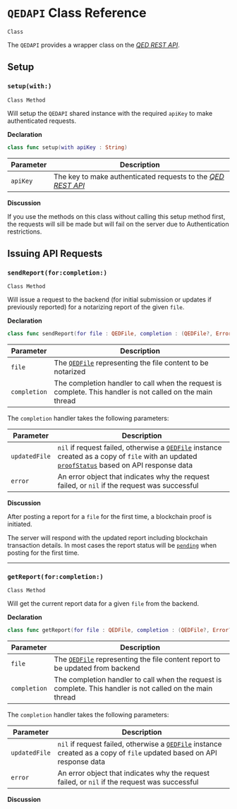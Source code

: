 # `QEDAPI` Class Reference

`Class`

The `QEDAPI` provides a wrapper class on the [_QED REST API_](../../README.md).

## Setup

### `setup(with:)`

`Class Method`

Will setup the `QEDAPI` shared instance with the required `apiKey` to make authenticated requests.

**Declaration**

```swift
class func setup(with apiKey : String)
```

| Parameter | Description |
| --------- | ----------- |
| `apiKey`  | The key to make authenticated requests to the [_QED REST API_](../../README.md) |

**Discussion**

If you use the methods on this class without calling this setup method first, the requests will sill be made but will fail on the server due to Authentication restrictions.

## Issuing API Requests

### `sendReport(for:completion:)`

`Class Method`

Will issue a request to the backend (for initial submission or updates if previously reported) for a notarizing report of the given `file`.

**Declaration**

```swift
class func sendReport(for file : QEDFile, completion : (QEDFile?, Error?)->Void)
```

| Parameter  | Description |
| ---------  | ----------- |
| `file`     | The [`QEDFile`](QEDFile.md) representing the file content to be notarized|
|`completion`| The completion handler to call when the request is complete. This handler is not called on the main thread |

The `completion` handler takes the following parameters:

| Parameter        | Description |
| ---------        | ----------- |
| `updatedFile`    | `nil` if request failed, otherwise a [`QEDFile`](QEDFile.md) instance created as a copy of `file` with an updated [`proofStatus`](QEDFile.md#proofstatus) based on API response data|
| `error`          | An error object that indicates why the request failed, or `nil` if the request was successful|

**Discussion**

After posting a report for a `file` for the first time, a blockchain proof is initiated.

The server will respond with the updated report including blockchain transaction details. In most cases the report status will be [`pending`](QEDFile.md#proofstatus) when posting for the first time.

___

### `getReport(for:completion:)`

`Class Method`

Will get the current report data for a given `file` from the backend.

**Declaration**

```swift
class func getReport(for file : QEDFile, completion : (QEDFile?, Error?)->Void)
```

| Parameter | Description |
| --------- | ----------- |
| `file`    | The [`QEDFile`](QEDFile.md) representing the file content report to be updated from backend|
|`completion`| The completion handler to call when the request is complete. This handler is not called on the main thread |

The `completion` handler takes the following parameters:

| Parameter        | Description |
| ---------        | ----------- |
| `updatedFile`    | `nil` if request failed, otherwise a [`QEDFile`](QEDFile.md) instance created as a copy of `file` updated based on API response data|
| `error`          | An error object that indicates why the request failed, or `nil` if the request was successful|

**Discussion**
